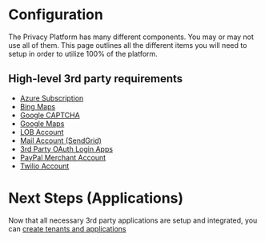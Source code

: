 # Configuration

The Privacy Platform has many different components.  You may or may not use all of them.  This page outlines all the different items you will need to setup in order to utilize 100% of the platform.

## High-level 3rd party requirements

-   [Azure Subscription](Azure.md)
-   [Bing Maps](Bing.md)
-   [Google CAPTCHA](Google_Captcha.md)
-   [Google Maps](Google_Maps.md)
-   [LOB Account](LOB.md)
-   [Mail Account (SendGrid)](Mail.md)
-   [3rd Party OAuth Login Apps](OAuth.md)
-   [PayPal Merchant Account](PayPal.md)
-   [Twilio Account](Twilio.md)

# Next Steps (Applications)

Now that all necessary 3rd party applications are setup and integrated, you can [create tenants and applications](../Applications/README.md)